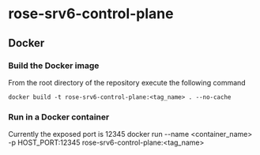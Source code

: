 # rose-srv6-control-plane

## Docker

### Build the Docker image

From the root directory of the repository execute the following command

    docker build -t rose-srv6-control-plane:<tag_name> . --no-cache

### Run in a Docker container

Currently the exposed port is 12345
    docker run --name <container_name> -p HOST_PORT:12345 rose-srv6-control-plane:<tag_name>
